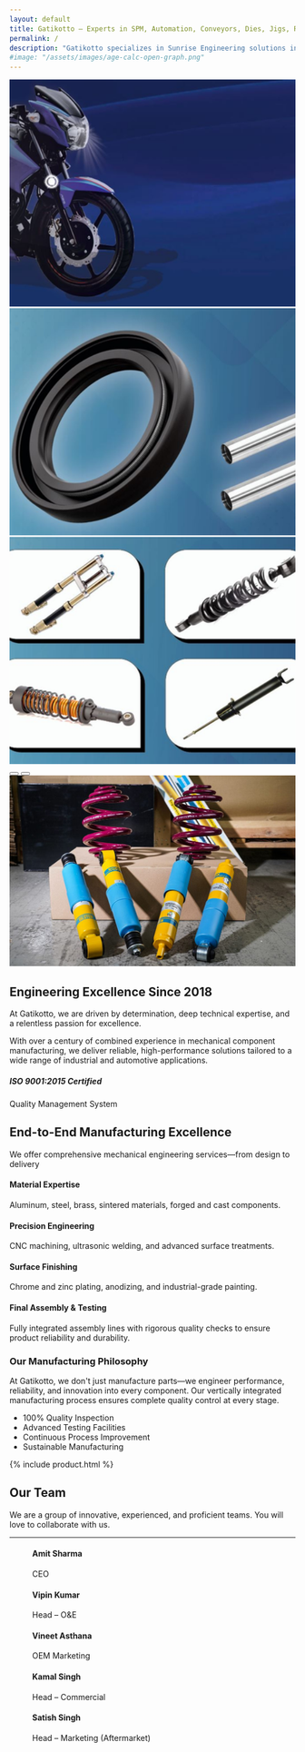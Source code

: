 ```yaml
---
layout: default
title: Gatikotto – Experts in SPM, Automation, Conveyors, Dies, Jigs, Rubber & Plastic Parts
permalink: /
description: "Gatikotto specializes in Sunrise Engineering solutions including SPM machines, industrial automation, conveyors, precision dies, jigs, and high-quality rubber & plastic parts. Delivering innovative and customized manufacturing solutions for your industrial needs."
#image: "/assets/images/age-calc-open-graph.png"
---
```

<!-- <img src="/assets/images/Gatikotto-Product.jpg" alt="Gatikotto Products" class="img-fluid w-100 d-block" style="height: 500px; object-fit: cover;"> -->
<!-- banner part  -->
 <style>
    .carousel-item img {
      height: 400px;
      object-fit: cover;
    }
  </style>

  <div id="bannerCarousel" class="carousel slide" data-bs-ride="carousel" data-bs-interval="3000">
    <div class="carousel-inner">
      <div class="carousel-item active">
        <img src="/assets/images/banner1.jpg" class="d-block w-100 h-50" alt="Banner 1">
      </div>
      <div class="carousel-item">
        <img src="/assets/images/banner2.jpg" class="d-block w-100 h-50" alt="Banner 2">
      </div>
      <div class="carousel-item">
        <img src="/assets/images/banner3.jpg" class="d-block w-100 h-50" alt="Banner 3">
      </div>
    </div>
    <!-- Optional controls -->
    <button class="carousel-control-prev" type="button" data-bs-target="#bannerCarousel" data-bs-slide="prev">
      <span class="carousel-control-prev-icon"></span>
    </button>
    <button class="carousel-control-next" type="button" data-bs-target="#bannerCarousel" data-bs-slide="next">
      <span class="carousel-control-next-icon"></span>
    </button>
  </div>

<!-- banner part close -->
<!-- About Section -->
<section class="py-5">
        <div class="container py-5">
            <div class="row align-items-center">
                <div class="col-lg-6 mb-4 mb-lg-0">
                    <img src="/assets/images/Vogtland-40mm-Springs-Bilstein-B6-Dampers-T4-MAIN-1024x683.jpg" 
                         alt="Precision Engineering" class="img-fluid rounded shadow">
                </div>
                <div class="col-lg-6">
                    <h2 class="fw-bold mb-4">Engineering Excellence Since 2018</h2>
                    <p class="lead">At Gatikotto, we are driven by determination, deep technical expertise, and a relentless passion for excellence.</p>
                    <p>With over a century of combined experience in mechanical component manufacturing, we deliver reliable, high-performance solutions tailored to a wide range of industrial and automotive applications.</p>
                    <div class="d-flex align-items-center mt-4">
                        <div class="bg-primary bg-opacity-10 p-3 rounded me-3"><i class="bi bi-award-fill text-primary fs-2"></i></div>
                        <div>
                            <h5 class="mb-0">ISO 9001:2015 Certified</h5>
                            <p class="text-muted mb-0">Quality Management System</p>
                        </div>
                    </div>
                </div>
            </div>
        </div>
    </section>
<!-- Manufacturing Process -->
<section class="py-5 bg-light">
        <div class="container py-5">
            <div class="text-center mb-5">
                <h2 class="fw-bold">End-to-End Manufacturing Excellence</h2>
                <p class="lead">We offer comprehensive mechanical engineering services—from design to delivery</p>
            </div>
            <div class="row">
                <div class="col-lg-6 ">
                    <div class="process-step ">
                        <h4>Material Expertise</h4>
                        <p>Aluminum, steel, brass, sintered materials, forged and cast components.</p>
                    </div>
                    <div class="process-step">
                        <h4>Precision Engineering</h4>
                        <p>CNC machining, ultrasonic welding, and advanced surface treatments.</p>
                    </div>
                    <div class="process-step">
                        <h4>Surface Finishing</h4>
                        <p>Chrome and zinc plating, anodizing, and industrial-grade painting.</p>
                    </div>
                    <div class="process-step">
                        <h4>Final Assembly & Testing</h4>
                        <p>Fully integrated assembly lines with rigorous quality checks to ensure product reliability and durability.</p>
                    </div>
                </div>
                <div class="col-lg-6">
                    <div class="card border-0 shadow-lg h-100">
                        <div class="card-body p-4">
                            <h3 class="card-title text-center mb-4">Our Manufacturing Philosophy</h3>
                            <div class="text-center mb-4">
                                <i class="bi bi-gear-fill text-primary fs-1"></i>
                            </div>
                            <p class="card-text">At Gatikotto, we don't just manufacture parts—we engineer performance, reliability, and innovation into every component. Our vertically integrated manufacturing process ensures complete quality control at every stage.</p>
                            <ul class="list-group list-group-flush">
                                <li class="list-group-item bg-transparent"><i class="bi bi-check-circle-fill text-success me-2"></i> 100% Quality Inspection</li>
                                <li class="list-group-item bg-transparent"><i class="bi bi-check-circle-fill text-success me-2"></i> Advanced Testing Facilities</li>
                                <li class="list-group-item bg-transparent"><i class="bi bi-check-circle-fill text-success me-2"></i> Continuous Process Improvement</li>
                                <li class="list-group-item bg-transparent"><i class="bi bi-check-circle-fill text-success me-2"></i> Sustainable Manufacturing</li>
                            </ul>
                        </div>
                    </div>
                </div>
            </div>
        </div>
    </section>


<!-- product  -->
{% include product.html %}
<!-- our team -->
<!-- Team 1 - Bootstrap Brain Component -->
<section class="bg-light py-3 py-md-5 py-xl-8">
  <div class="container">
    <div class="row justify-content-md-center">
      <div class="col-12 col-md-10 col-lg-8 col-xl-7 col-xxl-6">
        <h2 class="mb-4 display-5 text-center">Our Team</h2>
        <p class="text-secondary mb-5 text-center lead fs-4">We are a group of innovative, experienced, and proficient teams. You will love to collaborate with us.</p>
        <hr class="w-50 mx-auto mb-5 mb-xl-9 border-dark-subtle">
      </div>
    </div>
  </div>

  <div class="container overflow-hidden">
    <div class="row gy-4 gy-lg-0 gx-xxl-5">
      <div class="col-12 col-md-6 col-lg-4 p-4">
        <div class="card border-0 border-bottom border-primary shadow-sm overflow-hidden">
          <div class="card-body p-0">
            <figure class="m-0 p-0">
              <!-- <img class="img-fluid" loading="lazy" src="/assets/images/team-img-5.webp" alt="Flora Nyra"> -->
              <figcaption class="m-0 p-4">
                <h4 class="mb-1">Amit Sharma </h4>
                <p class="text-secondary mb-0">CEO</p>
              </figcaption>
            </figure>
          </div>
        </div>
      </div>
      <div class="col-12 col-md-6 col-lg-4 p-4">
        <div class="card border-0 border-bottom border-primary shadow-sm overflow-hidden">
          <div class="card-body p-0">
            <figure class="m-0 p-0">
              <!-- <img class="img-fluid" loading="lazy" src="/assets/images/team-img-5.webp" alt="Evander Mac"> -->
              <figcaption class="m-0 p-4">
                <h4 class="mb-1">Vipin Kumar</h4>
                <p class="text-secondary mb-0">Head – O&E</p>
              </figcaption>
            </figure>
          </div>
        </div>
      </div>
      <div class="col-12 col-md-6 col-lg-4 p-4">
        <div class="card border-0 border-bottom border-primary shadow-sm overflow-hidden">
          <div class="card-body p-0">
            <figure class="m-0 p-0">
              <!-- <img class="img-fluid" loading="lazy" src="/assets/images/team-img-5.webp" alt="Taytum Elia"> -->
              <figcaption class="m-0 p-4">
                <h4 class="mb-1">Vineet Asthana</h4>
                <p class="text-secondary mb-0">OEM Marketing</p>
              </figcaption>
            </figure>
          </div>
        </div>
      </div>
      <div class="col-12 col-md-6 col-lg-4 p-4">
        <div class="card border-0 border-bottom border-primary shadow-sm overflow-hidden">
          <div class="card-body p-0">
            <figure class="m-0 p-0">
              <!-- <img class="img-fluid" loading="lazy" src="/assets/images/team-img-5.webp" alt="Wylder Elio"> -->
              <figcaption class="m-0 p-4">
                <h4 class="mb-1">Kamal Singh</h4>
                <p class="text-secondary mb-0">Head – Commercial</p>
              </figcaption>
            </figure>
          </div>
        </div>
      </div>
      <div class="col-12 col-md-6 col-lg-4 p-4">
        <div class="card border-0 border-bottom border-primary shadow-sm overflow-hidden">
          <div class="card-body p-0">
            <figure class="m-0 p-0">
              <!-- <img class="img-fluid" loading="lazy" src="/assets/images/team-img-5.webp" alt="Wylder Elio"> -->
              <figcaption class="m-0 p-4">
                <h4 class="mb-1">Satish Singh</h4>
                <p class="text-secondary mb-0">Head – Marketing (Aftermarket)</p>
              </figcaption>
            </figure>
          </div>
        </div>
      </div>
    </div>
  </div>
</section>
<!-- 
<img src="/assets/images/team.jpg" alt="Gatikotto Products" class="img-fluid w-100 d-block" style="height: 600px; object-fit: cover;"> -->
















